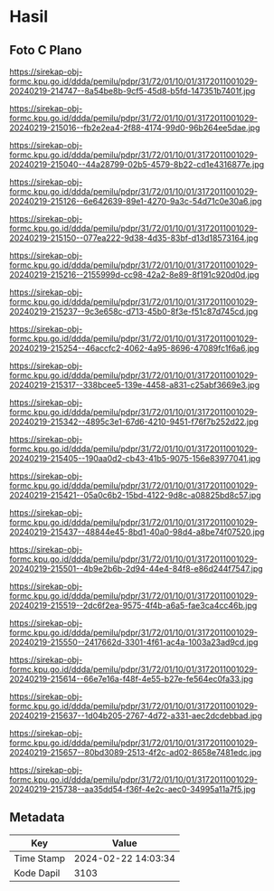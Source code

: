 # Hasil

## Foto C Plano

https://sirekap-obj-formc.kpu.go.id/ddda/pemilu/pdpr/31/72/01/10/01/3172011001029-20240219-214747--8a54be8b-9cf5-45d8-b5fd-147351b7401f.jpg

https://sirekap-obj-formc.kpu.go.id/ddda/pemilu/pdpr/31/72/01/10/01/3172011001029-20240219-215016--fb2e2ea4-2f88-4174-99d0-96b264ee5dae.jpg

https://sirekap-obj-formc.kpu.go.id/ddda/pemilu/pdpr/31/72/01/10/01/3172011001029-20240219-215040--44a28799-02b5-4579-8b22-cd1e4316877e.jpg

https://sirekap-obj-formc.kpu.go.id/ddda/pemilu/pdpr/31/72/01/10/01/3172011001029-20240219-215126--6e642639-89e1-4270-9a3c-54d71c0e30a6.jpg

https://sirekap-obj-formc.kpu.go.id/ddda/pemilu/pdpr/31/72/01/10/01/3172011001029-20240219-215150--077ea222-9d38-4d35-83bf-d13d18573164.jpg

https://sirekap-obj-formc.kpu.go.id/ddda/pemilu/pdpr/31/72/01/10/01/3172011001029-20240219-215216--2155999d-cc98-42a2-8e89-8f191c920d0d.jpg

https://sirekap-obj-formc.kpu.go.id/ddda/pemilu/pdpr/31/72/01/10/01/3172011001029-20240219-215237--9c3e658c-d713-45b0-8f3e-f51c87d745cd.jpg

https://sirekap-obj-formc.kpu.go.id/ddda/pemilu/pdpr/31/72/01/10/01/3172011001029-20240219-215254--46accfc2-4062-4a95-8696-47089fc1f6a6.jpg

https://sirekap-obj-formc.kpu.go.id/ddda/pemilu/pdpr/31/72/01/10/01/3172011001029-20240219-215317--338bcee5-139e-4458-a831-c25abf3669e3.jpg

https://sirekap-obj-formc.kpu.go.id/ddda/pemilu/pdpr/31/72/01/10/01/3172011001029-20240219-215342--4895c3e1-67d6-4210-9451-f76f7b252d22.jpg

https://sirekap-obj-formc.kpu.go.id/ddda/pemilu/pdpr/31/72/01/10/01/3172011001029-20240219-215405--190aa0d2-cb43-41b5-9075-156e83977041.jpg

https://sirekap-obj-formc.kpu.go.id/ddda/pemilu/pdpr/31/72/01/10/01/3172011001029-20240219-215421--05a0c6b2-15bd-4122-9d8c-a08825bd8c57.jpg

https://sirekap-obj-formc.kpu.go.id/ddda/pemilu/pdpr/31/72/01/10/01/3172011001029-20240219-215437--48844e45-8bd1-40a0-98d4-a8be74f07520.jpg

https://sirekap-obj-formc.kpu.go.id/ddda/pemilu/pdpr/31/72/01/10/01/3172011001029-20240219-215501--4b9e2b6b-2d94-44e4-84f8-e86d244f7547.jpg

https://sirekap-obj-formc.kpu.go.id/ddda/pemilu/pdpr/31/72/01/10/01/3172011001029-20240219-215519--2dc6f2ea-9575-4f4b-a6a5-fae3ca4cc46b.jpg

https://sirekap-obj-formc.kpu.go.id/ddda/pemilu/pdpr/31/72/01/10/01/3172011001029-20240219-215550--2417662d-3301-4f61-ac4a-1003a23ad9cd.jpg

https://sirekap-obj-formc.kpu.go.id/ddda/pemilu/pdpr/31/72/01/10/01/3172011001029-20240219-215614--66e7e16a-f48f-4e55-b27e-fe564ec0fa33.jpg

https://sirekap-obj-formc.kpu.go.id/ddda/pemilu/pdpr/31/72/01/10/01/3172011001029-20240219-215637--1d04b205-2767-4d72-a331-aec2dcdebbad.jpg

https://sirekap-obj-formc.kpu.go.id/ddda/pemilu/pdpr/31/72/01/10/01/3172011001029-20240219-215657--80bd3089-2513-4f2c-ad02-8658e7481edc.jpg

https://sirekap-obj-formc.kpu.go.id/ddda/pemilu/pdpr/31/72/01/10/01/3172011001029-20240219-215738--aa35dd54-f36f-4e2c-aec0-34995a11a7f5.jpg


## Metadata

| Key        | Value               |
| ---------- | ------------------- |
| Time Stamp | 2024-02-22 14:03:34 |
| Kode Dapil | 3103                |



